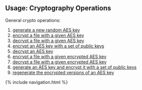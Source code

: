 ## Usage: Cryptography Operations

General crypto operations:

1. [generate a new random AES key](generate-AES-key.md)
1. [encrypt a file with a given AES key](encrypt-file-with-AES-key.md)
1. [decrypt a file with a given AES key](decrypt-file-with-AES-key.md)
1. [encrypt an AES key with a set of public keys](encrypt-AES-key.md)
1. [decrypt an AES key](decrypt-AES-key.md)
1. [encrypt a file with a given encrypted AES key](encrypt-file-with-encrypted-AES-key.md)
1. [decrypt a file with a given encrypted AES key](decrypt-file-with-encrypted-AES-key.md)
1. [generate an AES key and encrypt it with a set of public keys](generate-and-encrypt-AES-key.md)
1. [regenerate the encrypted versions of an AES key](re-encrypt-AES-key.md)

{% include navigation.html %}
